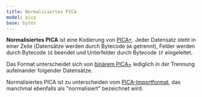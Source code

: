 ```yaml
---
title: Normalisiertes PICA
model: pica
base: bytes
---
```


**Normalisiertes PICA** ist eine Kodierung von [PICA+](../pica). Jeder Datensatz steht in einer Zeile (Datensätze werden durch Bytecode `0A` getrennt), Felder werden durch Bytecode `1E` beendet und Unterfelder durch Bytecode `1F` eingeleitet.

Das Format unterscheidet sich von [binärem PICA+](binary) lediglich in der Trennung aufeinander folgender Datensätze.

Normalisiertes PICA ist zu unterscheiden vom [PICA-Importformat](import), das manchmal ebenfalls als "normalisiert" bezeichnet wird.
